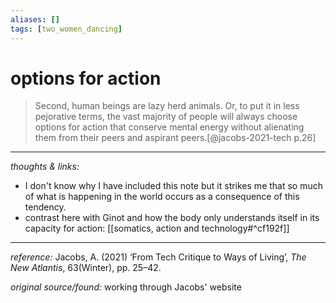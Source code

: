 ```yaml
---
aliases: []
tags: [two_women_dancing]
---
```


# options for action

>Second, human beings are lazy herd animals. Or, to put it in less pejorative terms, the vast majority of people will always choose options for action that conserve mental energy without alienating them from their peers and aspirant peers.[@jacobs-2021-tech p.26]


---

_thoughts & links:_

- I don't know why I have included this note but it strikes me that so much of what is happening in the world occurs as a consequence of this tendency. 
- contrast here with Ginot and how the body only understands itself in its capacity for action: [[somatics, action and technology#^cf192f]]

---

_reference:_ Jacobs, A. (2021) ‘From Tech Critique to Ways of Living’, _The New Atlantis_, 63(Winter), pp. 25–42.

_original source/found:_ working through Jacobs' website